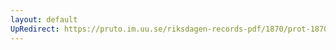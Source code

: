 ```yaml
---
layout: default
UpRedirect: https://pruto.im.uu.se/riksdagen-records-pdf/1870/prot-1870--ak--326/prot-1870--ak--326_009.pdf
---
```

